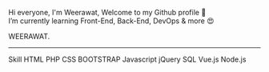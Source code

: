 Hi everyone, I'm Weerawat, Welcome to my Github profile 👋 <br>
I’m currently learning Front-End, Back-End, DevOps & more 😍 <br>

WEERAWAT.

<hr>

Skill
  HTML
  PHP
  CSS
  BOOTSTRAP
  Javascript
  jQuery
  SQL
  Vue.js
  Node.js
